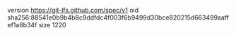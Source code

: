 version https://git-lfs.github.com/spec/v1
oid sha256:88541e0b9b4b8c9ddfdc4f003f6b9499d30bce820215d663499aaffef1a8b34f
size 1220
